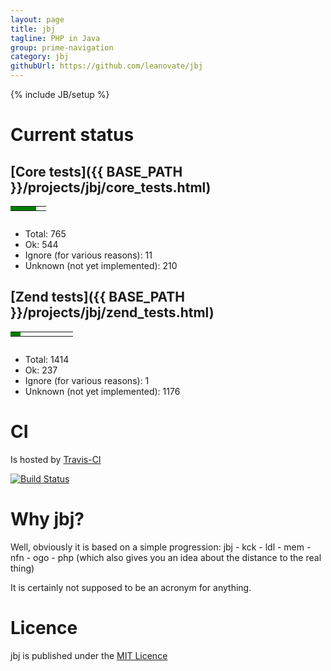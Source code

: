 ```yaml
---
layout: page
title: jbj
tagline: PHP in Java
group: prime-navigation
category: jbj
githubUrl: https://github.com/leanovate/jbj
---
```

{% include JB/setup %}

# Current status

## [Core tests]({{ BASE_PATH }}/projects/jbj/core_tests.html)

<table style="width: 100%; height: 20px;">
	<tr>
		<td width="72%" style="background: green;"></td>
		<td width="28%"></td>
	</tr>
</table>

* Total: 765
* Ok: 544
* Ignore (for various reasons): 11
* Unknown (not yet implemented): 210

## [Zend tests]({{ BASE_PATH }}/projects/jbj/zend_tests.html)

<table style="width: 100%; height: 20px;">
	<tr>
		<td width="16%" style="background: green;"></td>
		<td width="84%"></td>
	</tr>
</table>

* Total: 1414
* Ok: 237
* Ignore (for various reasons): 1
* Unknown (not yet implemented): 1176

# CI

Is hosted by [Travis-CI](https://travis-ci.org/leanovate/jbj)

[![Build Status](https://travis-ci.org/leanovate/jbj.png?branch=master)](https://travis-ci.org/leanovate/jbj)

# Why jbj?

Well, obviously it is based on a simple progression: jbj - kck - ldl - mem - nfn - ogo - php
(which also gives you an idea about the distance to the real thing)

It is certainly not supposed to be an acronym for anything.

# Licence

jbj is published under the [MIT Licence](http://opensource.org/licenses/MIT)
